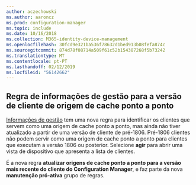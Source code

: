 ```yaml
---
author: aczechowski
ms.author: aaroncz
ms.prod: configuration-manager
ms.topic: include
ms.date: 10/16/2018
ms.collection: M365-identity-device-management
ms.openlocfilehash: 30fcd9e321ba536f78632d1bed913b08fefa874c
ms.sourcegitcommit: 874d78f08714a509f61c52b154387268f5b73242
ms.translationtype: MT
ms.contentlocale: pt-PT
ms.lasthandoff: 02/12/2019
ms.locfileid: "56142662"
---
```

## <a name="bkmk_insights"></a> Regra de informações de gestão para a versão de cliente de origem de cache ponto a ponto
<!-- 1358008 -->

  [Informações de gestão]( /sccm/core/servers/manage/management-insights) tem uma nova regra para identificar os clientes que servem como uma origem de cache ponto a ponto, mas ainda não tiver atualizado a partir de uma versão de cliente de pré-1806.  Pré-1806 clientes não podem servir como uma origem de cache ponto a ponto para clientes que executam a versão 1806 ou posterior. Selecione **agir** para abrir uma vista de dispositivo que apresenta a lista de clientes. 

É a nova regra **atualizar origens de cache ponto a ponto para a versão mais recente do cliente do Configuration Manager**, e faz parte da nova **manutenção pró-ativa** grupo de regras.





